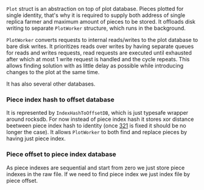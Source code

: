 `Plot` struct is an abstraction on top of plot database. Pieces plotted for single identity,
that's why it is required to supply both address of single replica farmer and maximum amount
of pieces to be stored. It offloads disk writing to separate `PlotWorker` structure, which
runs in the background.

`PlotWorker` converts requests to internal reads/writes to the plot database to bare disk writes.
It prioritizes reads over writes by having separate queues for reads and writes requests, read
requests are executed until exhausted after which at most 1 write request is handled and the
cycle repeats. This allows finding solution with as little delay as possible while introducing
changes to the plot at the same time.

It has also several other databases.

### Piece index hash to offset database

It is represented by `IndexHashToOffsetDB`, which is just typesafe wrapper around rocksdb.
For now instead of piece index hash it stores xor distance beetween piece index hash to identity
(once [321] is fixed it should be no longer the case). It allows `PlotWorker` to both find and
replace pieces by having just piece index.

### Piece offset to piece index database

As piece indexes are sequential and start from zero we just store piece indexes in the raw file.
If we need to find piece index we just index file by piece offset.

[321]: https://github.com/subspace/subspace/issues/321
